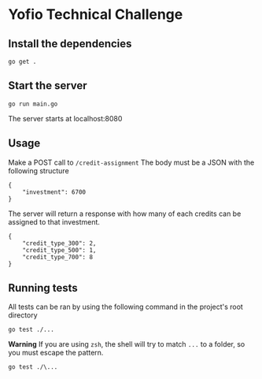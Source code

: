 # Yofio Technical Challenge

## Install the dependencies
```
go get .
```
## Start the server
```
go run main.go
```
The server starts at localhost:8080
## Usage
Make a POST call to `/credit-assignment`
The body must be a JSON with the following structure
```
{
    "investment": 6700
}
```
The server will return a response with how many of each credits can be assigned to that investment.
```
{
    "credit_type_300": 2,
    "credit_type_500": 1,
    "credit_type_700": 8
}
```
## Running tests
All tests can be ran by using the following command in the project's root directory
```
go test ./...
```
**Warning** If you are using `zsh`, the shell will try to match `...` to a folder, so you must escape the pattern.
```
go test ./\...
```